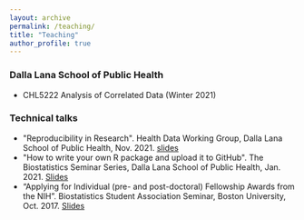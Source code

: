 ```yaml
---
layout: archive
permalink: /teaching/
title: "Teaching"
author_profile: true
---
```


### Dalla Lana School of Public Health

- CHL5222 Analysis of Correlated Data (Winter 2021) 


### Technical talks

- "Reproducibility in Research". Health Data Working Group, Dalla Lana School of Public Health, Nov. 2021. [slides](http://ayamitani.github.io/files/reproducibility-in-research.pdf)
- "How to write your own R package and upload it to GitHub". The Biostatistics Seminar Series, Dalla Lana School of Public Health, Jan. 2021. [Slides](https://rpubs.com/ayamitani/rpackage)
- “Applying for Individual (pre- and post-doctoral) Fellowship Awards from the NIH”. Biostatistics Student Association Seminar, Boston University, Oct. 2017. [Slides](http://ayamitani.github.io/files/F31slides.pdf)
